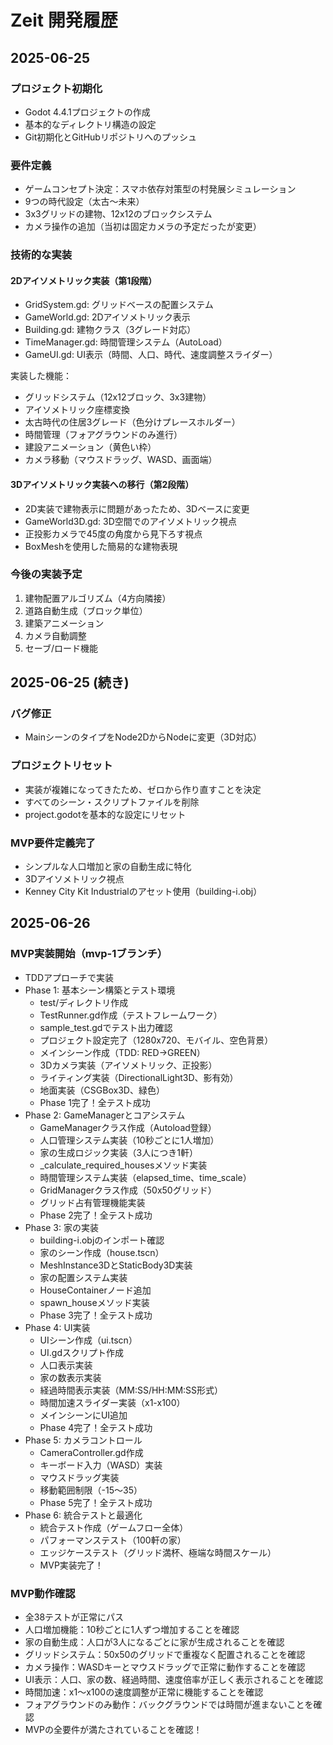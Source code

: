 # Zeit 開発履歴

## 2025-06-25

### プロジェクト初期化
- Godot 4.4.1プロジェクトの作成
- 基本的なディレクトリ構造の設定
- Git初期化とGitHubリポジトリへのプッシュ

### 要件定義
- ゲームコンセプト決定：スマホ依存対策型の村発展シミュレーション
- 9つの時代設定（太古〜未来）
- 3x3グリッドの建物、12x12のブロックシステム
- カメラ操作の追加（当初は固定カメラの予定だったが変更）

### 技術的な実装
#### 2Dアイソメトリック実装（第1段階）
- GridSystem.gd: グリッドベースの配置システム
- GameWorld.gd: 2Dアイソメトリック表示
- Building.gd: 建物クラス（3グレード対応）
- TimeManager.gd: 時間管理システム（AutoLoad）
- GameUI.gd: UI表示（時間、人口、時代、速度調整スライダー）

実装した機能：
- グリッドシステム（12x12ブロック、3x3建物）
- アイソメトリック座標変換
- 太古時代の住居3グレード（色分けプレースホルダー）
- 時間管理（フォアグラウンドのみ進行）
- 建設アニメーション（黄色い枠）
- カメラ移動（マウスドラッグ、WASD、画面端）

#### 3Dアイソメトリック実装への移行（第2段階）
- 2D実装で建物表示に問題があったため、3Dベースに変更
- GameWorld3D.gd: 3D空間でのアイソメトリック視点
- 正投影カメラで45度の角度から見下ろす視点
- BoxMeshを使用した簡易的な建物表現

### 今後の実装予定
1. 建物配置アルゴリズム（4方向隣接）
2. 道路自動生成（ブロック単位）
3. 建築アニメーション
4. カメラ自動調整
5. セーブ/ロード機能

## 2025-06-25 (続き)

### バグ修正
- MainシーンのタイプをNode2DからNodeに変更（3D対応）

### プロジェクトリセット
- 実装が複雑になってきたため、ゼロから作り直すことを決定
- すべてのシーン・スクリプトファイルを削除
- project.godotを基本的な設定にリセット

### MVP要件定義完了
- シンプルな人口増加と家の自動生成に特化
- 3Dアイソメトリック視点
- Kenney City Kit Industrialのアセット使用（building-i.obj）

## 2025-06-26

### MVP実装開始（mvp-1ブランチ）
- TDDアプローチで実装
- Phase 1: 基本シーン構築とテスト環境
  - test/ディレクトリ作成
  - TestRunner.gd作成（テストフレームワーク）
  - sample_test.gdでテスト出力確認
  - プロジェクト設定完了（1280x720、モバイル、空色背景）
  - メインシーン作成（TDD: RED→GREEN）
  - 3Dカメラ実装（アイソメトリック、正投影）
  - ライティング実装（DirectionalLight3D、影有効）
  - 地面実装（CSGBox3D、緑色）
  - Phase 1完了！全テスト成功
- Phase 2: GameManagerとコアシステム
  - GameManagerクラス作成（Autoload登録）
  - 人口管理システム実装（10秒ごとに1人増加）
  - 家の生成ロジック実装（3人につき1軒）
  - _calculate_required_housesメソッド実装
  - 時間管理システム実装（elapsed_time、time_scale）
  - GridManagerクラス作成（50x50グリッド）
  - グリッド占有管理機能実装
  - Phase 2完了！全テスト成功
- Phase 3: 家の実装
  - building-i.objのインポート確認
  - 家のシーン作成（house.tscn）
  - MeshInstance3DとStaticBody3D実装
  - 家の配置システム実装
  - HouseContainerノード追加
  - spawn_houseメソッド実装
  - Phase 3完了！全テスト成功
- Phase 4: UI実装
  - UIシーン作成（ui.tscn）
  - UI.gdスクリプト作成
  - 人口表示実装
  - 家の数表示実装
  - 経過時間表示実装（MM:SS/HH:MM:SS形式）
  - 時間加速スライダー実装（x1-x100）
  - メインシーンにUI追加
  - Phase 4完了！全テスト成功
- Phase 5: カメラコントロール
  - CameraController.gd作成
  - キーボード入力（WASD）実装
  - マウスドラッグ実装
  - 移動範囲制限（-15〜35）
  - Phase 5完了！全テスト成功
- Phase 6: 統合テストと最適化
  - 統合テスト作成（ゲームフロー全体）
  - パフォーマンステスト（100軒の家）
  - エッジケーステスト（グリッド満杯、極端な時間スケール）
  - MVP実装完了！

### MVP動作確認
- 全38テストが正常にパス
- 人口増加機能：10秒ごとに1人ずつ増加することを確認
- 家の自動生成：人口が3人になるごとに家が生成されることを確認
- グリッドシステム：50x50のグリッドで重複なく配置されることを確認
- カメラ操作：WASDキーとマウスドラッグで正常に動作することを確認
- UI表示：人口、家の数、経過時間、速度倍率が正しく表示されることを確認
- 時間加速：x1〜x100の速度調整が正常に機能することを確認
- フォアグラウンドのみ動作：バックグラウンドでは時間が進まないことを確認
- MVPの全要件が満たされていることを確認！

